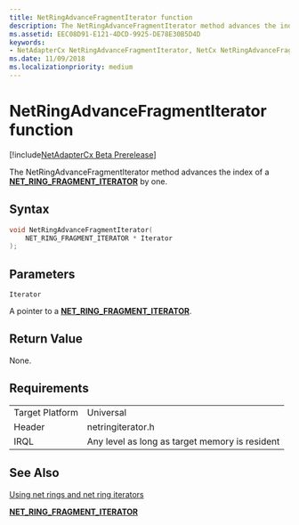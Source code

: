 ```yaml
---
title: NetRingAdvanceFragmentIterator function
description: The NetRingAdvanceFragmentIterator method advances the index of a NET_RING_FRAGMENT_ITERATOR by one.
ms.assetid: EEC08D91-E121-4DCD-9925-DE78E30B5D4D
keywords:
- NetAdapterCx NetRingAdvanceFragmentIterator, NetCx NetRingAdvanceFragmentIterator
ms.date: 11/09/2018
ms.localizationpriority: medium
---
```


# NetRingAdvanceFragmentIterator function

[!include[NetAdapterCx Beta Prerelease](../netcx-beta-prerelease.md)]

The NetRingAdvanceFragmentIterator method advances the index of a [**NET_RING_FRAGMENT_ITERATOR**](net-ring-fragment-iterator.md) by one.

## Syntax

```cpp
void NetRingAdvanceFragmentIterator(
    NET_RING_FRAGMENT_ITERATOR * Iterator
);
```

## Parameters

`Iterator`

A pointer to a [**NET_RING_FRAGMENT_ITERATOR**](net-ring-fragment-iterator.md).

## Return Value

None.

## Requirements

|  |  |
| --- | --- |
| Target Platform | Universal |
| Header | netringiterator.h |
| IRQL | Any level as long as target memory is resident |

## See Also

[Using net rings and net ring iterators](using-net-rings-and-net-ring-iterators.md)

[**NET_RING_FRAGMENT_ITERATOR**](net-ring-fragment-iterator.md)